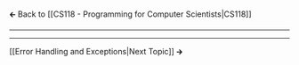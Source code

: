 🡰 Back to [[CS118 - Programming for Computer Scientists|CS118]] 
- - -

- - -
[[Error Handling and Exceptions|Next Topic]] 🡲